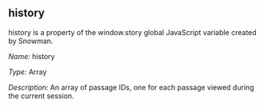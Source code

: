 ## history

history is a property of the window.story global JavaScript variable created by Snowman.

*Name:* history

*Type:* Array

*Description:* An array of passage IDs, one for each passage viewed during the current session.
